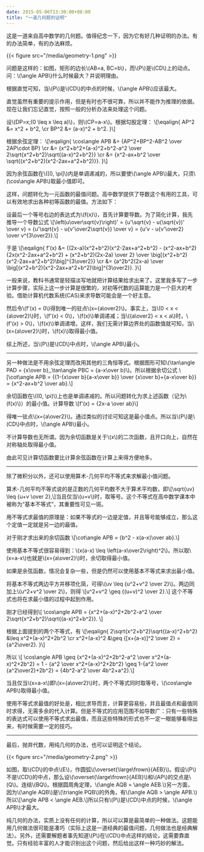 ```yaml
---
date: 2015-05-06T13:30:00+08:00
title: "一道几何题的证明"
---
```


这是一道来自高中数学的几何题。值得纪念一下，因为它有好几种证明的办法。有的办法简单，有的办法麻烦。

{{< figure src="/media/geometry-1.png" >}}

问题是这样的：如图，矩形的边长\\(AB=a, BC=b\\)，而\\(P\\)是\\(CD\\)上的动点。问：\\(\angle APB\\)什么时候最大？并说明理由。

根据直觉可知，当\\(P\\)是\\(CD\\)的中点的时候，\\(\angle APB\\)应该最大。

直觉虽然有重要的提示作用，但是有时也不很可靠，所以并不能作为推理的依据。现在让我们忘记直觉，按照一般的分析办法来处理这个问题。

<!--more-->

设\\(DP=x\;(0 \leq x \leq a)\\)，则\\(CP=a-x\\)。根据勾股定理：
\\[\eqalign{
AP^2 &= x^2 + b^2, \cr
BP^2 &= (a-x)^2 + b^2.
}\\]

根据余弦定理：
\\[\eqalign{
\cos\angle APB
&= {AP^2+BP^2-AB^2 \over 2AP\cdot BP} \cr
&= {x^2+b^2+(a-x)^2+b^2-a^2 \over 2\sqrt{x^2+b^2}\sqrt{(a-x)^2+b^2}} \cr
&= {x^2-ax+b^2 \over \sqrt{(x^2+b^2)(x^2-2ax+a^2+b^2)}}.
}\\]

因为余弦函数在\\([0, \pi]\\)内是单调递减的，所以要使\\(\angle APB\\)最大，只须\\(\cos\angle APB\\)取最小值即可。

这样，问题转化为一元函数的最值问题。高中数学提供了导数这个有用的工具，可以有效地求出各种初等函数的最值。方法如下：

设最后一个等号右边的表达式为\\(f(x)\\)，首先计算要导数。为了简化计算，我先推导一个导数公式
\\[\left(u\over\sqrt{v}\right)' = {u'\sqrt{v} - u(\sqrt{v})' \over v} = {u'\sqrt{v} - u{v'\over2\sqrt{v}} \over v} = {u'v - u{v'\over2} \over v^{3\over2}}.\\]

于是
\\[\eqalign{
f'(x) &= {(2x-a)(x^2+b^2)(x^2-2ax+a^2+b^2) - (x^2-ax+b^2){2x(x^2-2ax+a^2+b^2) + (x^2+b^2)(2x-2a) \over 2} \over \big[(x^2+b^2)(x^2-2ax+a^2+b^2)\big]^{3\over2}} \cr
&= {a^2b^2(2x-a) \over \big[(x^2+b^2)(x^2-2ax+a^2+b^2)\big]^{3\over2}}.
}\\]

一般来说，教科书通常是轻描淡写地就把计算结果给求出来了。这里我多写了一步计算步骤，实际上这一步计算是很繁的，对初等代数的运算能力是一个巨大的考验。借助计算机代数系统(CAS)来求导数可能会是一个好主意。

然后令\\(f'(x) = 0\\)得到唯一的驻点\\(x={a\over2}\\)。事实上，当\\(0 < x < {a\over2}\\)时，\\(f'(x) < 0\\)，\\(f(x)\\)单调递减；当\\({a\over2} < x < a\\)时，\\(f'(x) > 0\\)，\\(f(x)\\)单调递增。这样，我们无需计算边界处的函数值就可知，当\\(x={a\over2}\\)时，\\(f(x)\\)取得最小值。

综上所述，当\\(P\\)是\\(CD\\)中点时，\\(\angle APB\\)最小。

---

另一种做法是不用余弦定理而改用其他的三角恒等式。根据图形可知\\(\tan\angle PAD = {x\over b},\,\tan\angle PBC = {a-x\over b}\\)。所以根据余切公式
\\[\cot\angle APB = {{1-{x\over b}{a-x\over b}} \over {x\over b}+{a-x\over b}} = {x^2-ax+b^2 \over ab}.\\]

余切函数在\\((0, \pi)\\)上也是单调递减的。所以问题转化为求上述函数（记为\\(f(x)\\)）的最小值。计算导数
\\[f'(x) = {2x-a \over ab}\\]

得唯一驻点\\(x={a\over2}\\)。通过类似的讨论可知这是最小值点。所以当\\(P\\)是\\(CD\\)中点时，\\(\angle APB\\)最小。

不计算导数也无所谓。因为余切函数是关于\\(x\\)的二次函数，且开口向上，自然在对称轴处取得最小值。

由此可见计算切函数要比计算余弦函数在计算上来得方便地多。

---

除了微积分以外，还可以使用算术-几何平均不等式来求解最小值问题。

算术-几何平均不等式说的是正数的几何平均数不大于算术平均数，即\\[\sqrt{uv} \leq {u+v \over 2},\\]当且仅当\\(u=v\\)时，取等号。这个不等式在高中数学课本中被称为“基本不等式”，其重要性可见一斑。

用不等式求最值的原理是：如果不等式的一边是定值，并且等号能够成立，那么这个定值一定就是另一边的最值。

对于刚才求出来的余切函数
\\[\cot\angle APB = {b^2 - x(a-x)\over ab}.\\]

使用基本不等式很容易得到：\\(x(a-x) \leq \left(a-x\over2\right)^2\\)。所以取\\(x=a-x\\)也就是\\(x={a\over2}\\)时，余切取得最小值。

如果是余弦函数，情况会复杂一些，但是仍然可以使用基本不等式来求出最小值。

将基本不等式两边平方并移项化简，可得\\(uv \leq {u^2+v^2 \over 2}\\)。两边同加上\\(u^2+v^2 \over 2\\)，则得
\\[u^2+v^2 \geq {(u+v)^2 \over 2}.\\]
这个不等式也将在求最小值的过程中起到作用。

刚才已经得到\\[ \cos\angle APB = {x^2+(a-x)^2+2b^2-a^2 \over 2\sqrt{x^2+b^2}\sqrt{(a-x)^2+b^2}}. \\]

根据上面提到的两个不等式，有
\\[\eqalign{
2\sqrt{x^2+b^2}\sqrt{(a-x)^2+b^2} &\leq x^2+(a-x)^2+2b^2 \cr
x^2+(a-x)^2 &\geq {[x+(a-x)]^2 \over 2} = {a^2\over2}.
}\\]

所以
\\[ \cos\angle APB \geq {x^2+(a-x)^2+2b^2-a^2 \over x^2+(a-x)^2+2b^2} = 1 - {a^2 \over x^2+(a-x)^2+2b^2} \geq 1-{a^2 \over {a^2\over2}+2b^2} = {4b^2-a^2 \over 4b^2+a^2}.\\]

当且仅当\\(x=a-x\\)即\\(x={a\over2}\\)时，两个不等式同时取等号，\\(\cos\angle APB\\)取得最小值。

使用不等式求最值的好处是，相比求导而言，计算更容易些，并且最值点和最值同时求得，无需多余的代入计算。但是不等式的应用范围不如导数广：只有一些特殊的表达式可以使用不等式求出最值，而且这些特殊的形式也不一定一眼能够看得出来，有时候需要一定的技巧。

---

最后，抛弃代数，用纯几何的办法，也可以证明这个结论。

{{< figure src="/media/geometry-2.png" >}}

如图，取\\(CD\\)的中点\\(E\\)，作圆弧\\(\overset{\large\frown}{AEB}\\)。假设\\(P\\)不是\\(CD\\)的中点，那么设\\(\overset{\large\frown}{AEB}\\)和\\(AP\\)的交点是\\(Q\\)。连结\\(BQ\\)。根据圆周角定理，\\(\angle AQB = \angle AEB.\\)另一方面，因为\\(\angle AQB\\)是\\(\triangle PQB\\)的外角，有\\(\angle AQB > \angle APB.\\)所以\\[\angle APB < \angle AEB.\\]所以只有\\(P\\)是\\(CD\\)中点的时候，\\(\angle APB\\)才最大。

纯几何的办法，实质上没有任何的计算，所以可以算是最简单的一种做法。这题能用几何做法很可能是凑巧（实际上这是一道经典的最值问题，几何做法也是经典解法）。另外，还需要解题者事先知道\\(P\\)在\\(CD\\)中点这样的结论，这需要靠直觉。只有经验丰富的人才能识别出这个问题，然后给出这样一种巧妙的解法。
